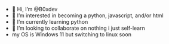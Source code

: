 - 👋 Hi, I’m @B0xdev
- 👀 I’m interested in becoming a python, javascript, and/or html
- 🌱 I’m currently learning python
- 💞️ I’m looking to collaborate on nothing i just self-learn
- my OS is Windows 11 but switching to linux soon
